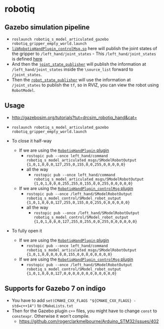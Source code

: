 # robotiq

## Gazebo simulation pipeline
* `roslaunch robotiq_s_model_articulated_gazebo robotiq_gripper_empty_world.launch`
* [`libRobotiqHandPlugin_controlMsg.so`](https://github.com/Shentheman/robotiq/blob/16a39a78a2db1c43830b7d025a1fc3901d985deb/robotiq_s_model_visualization/cfg/common.gazebo.xacro#L11) here will publish the joint states of the gripper to `/left_hand/joint_states`
      - This `/left_hand/joint_states` is defined [here](https://github.com/Shentheman/robotiq/blob/16a39a78a2db1c43830b7d025a1fc3901d985deb/robotiq_s_model_articulated_gazebo_plugins/src/RobotiqHandPlugin_controlMsg.cpp#L68)
* And then the [`joint_state_publisher`](https://github.com/Shentheman/robotiq/blob/16a39a78a2db1c43830b7d025a1fc3901d985deb/robotiq_s_model_articulated_gazebo/launch/controller_utils.launch#L12) will publish the information at `/left_hand/joint_states` inside the `\source_list` forward to `/joint_states`.
* Then the [`robot_state_publisher`](https://github.com/Shentheman/robotiq/blob/16a39a78a2db1c43830b7d025a1fc3901d985deb/robotiq_s_model_articulated_gazebo/launch/controller_utils.launch#L21) will use the information at `/joint_states` to publish the `tf`, so in RVIZ, you can view the robot using `RobotModel`.

## Usage
* http://gazebosim.org/tutorials?tut=drcsim_robotiq_hand&cat=
* `roslaunch robotiq_s_model_articulated_gazebo robotiq_gripper_empty_world.launch`
* To close it half-way
  * If we are using the [`RobotiqHandPlugin` plugin](https://github.com/Shentheman/robotiq/blob/irg-jade/robotiq_s_model_articulated_gazebo_plugins/src/RobotiqHandPlugin.cpp)
    * `rostopic pub --once left_hand/command robotiq_s_model_articulated_msgs/SModelRobotOutput {1,0,1,0,0,0,127,255,0,155,0,0,255,0,0,0,0,0}`
    * all the way
      * `rostopic pub --once left_hand/command robotiq_s_model_articulated_msgs/SModelRobotOutput {1,0,1,0,0,0,255,255,0,155,0,0,255,0,0,0,0,0}`
  * If we are using the [`RobotiqHandPlugin_controlMsg` plugin](https://github.com/Shentheman/robotiq/blob/irg-jade/robotiq_s_model_articulated_gazebo_plugins/src/RobotiqHandPlugin_controlMsg.cpp)
    * `rostopic pub --once /left_hand/SModelRobotOutput robotiq_s_model_control/SModel_robot_output {1,0,1,0,0,0,127,255,0,155,0,0,255,0,0,0,0,0,0}`
    * all the way
      * `rostopic pub --once /left_hand/SModelRobotOutput robotiq_s_model_control/SModel_robot_output {1,0,1,0,0,0,127,255,0,255,0,0,255,0,0,0,0,0,0}`

* To fully open it
  * If we are using the [`RobotiqHandPlugin` plugin](https://github.com/Shentheman/robotiq/blob/irg-jade/robotiq_s_model_articulated_gazebo_plugins/src/RobotiqHandPlugin.cpp)
    * `rostopic pub --once left_hand/command robotiq_s_model_articulated_msgs/SModelRobotOutput {1,0,1,0,0,0,0,0,0,155,0,0,0,0,0,0,0,0}`
  * If we are using the [`RobotiqHandPlugin_controlMsg` plugin](https://github.com/Shentheman/robotiq/blob/irg-jade/robotiq_s_model_articulated_gazebo_plugins/src/RobotiqHandPlugin_controlMsg.cpp)
    * `rostopic pub --once /left_hand/SModelRobotOutput robotiq_s_model_control/SModel_robot_output {1,0,1,0,0,0,127,0,0,0,0,0,0,0,0,0,0,0,0}`


## Supports for Gazebo 7 on indigo
* You have to add `set(CMAKE_CXX_FLAGS "${CMAKE_CXX_FLAGS} -std=c++14")` to `CMakeLists.txt`
* Then for the Gazebo plugin `c++` files, you might have to change `const` to `constexpr`. Otherwise it won't compile.
  - https://github.com/rogerclarkmelbourne/Arduino_STM32/issues/402
